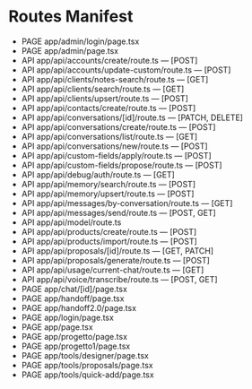 # Routes Manifest

- PAGE app/admin/login/page.tsx
- PAGE app/admin/page.tsx
- API app/api/accounts/create/route.ts — [POST]
- API app/api/accounts/update-custom/route.ts — [POST]
- API app/api/clients/notes-search/route.ts — [GET]
- API app/api/clients/search/route.ts — [GET]
- API app/api/clients/upsert/route.ts — [POST]
- API app/api/contacts/create/route.ts — [POST]
- API app/api/conversations/[id]/route.ts — [PATCH, DELETE]
- API app/api/conversations/create/route.ts — [POST]
- API app/api/conversations/list/route.ts — [GET]
- API app/api/conversations/new/route.ts — [POST]
- API app/api/custom-fields/apply/route.ts — [POST]
- API app/api/custom-fields/propose/route.ts — [POST]
- API app/api/debug/auth/route.ts — [GET]
- API app/api/memory/search/route.ts — [POST]
- API app/api/memory/upsert/route.ts — [POST]
- API app/api/messages/by-conversation/route.ts — [GET]
- API app/api/messages/send/route.ts — [POST, GET]
- API app/api/model/route.ts
- API app/api/products/create/route.ts — [POST]
- API app/api/products/import/route.ts — [POST]
- API app/api/proposals/[id]/route.ts — [GET, PATCH]
- API app/api/proposals/generate/route.ts — [POST]
- API app/api/usage/current-chat/route.ts — [GET]
- API app/api/voice/transcribe/route.ts — [POST, GET]
- PAGE app/chat/[id]/page.tsx
- PAGE app/handoff/page.tsx
- PAGE app/handoff2.0/page.tsx
- PAGE app/login/page.tsx
- PAGE app/page.tsx
- PAGE app/progetto/page.tsx
- PAGE app/progetto1/page.tsx
- PAGE app/tools/designer/page.tsx
- PAGE app/tools/proposals/page.tsx
- PAGE app/tools/quick-add/page.tsx